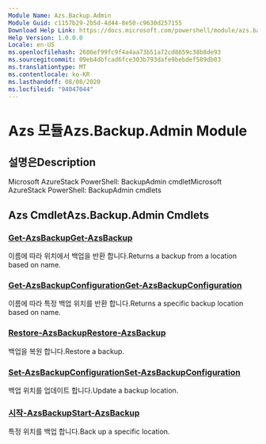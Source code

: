 ```yaml
---
Module Name: Azs.Backup.Admin
Module Guid: c1157b29-2b5d-4d44-8e50-c9630d257155
Download Help Link: https://docs.microsoft.com/powershell/module/azs.backup.admin
Help Version: 1.0.0.0
Locale: en-US
ms.openlocfilehash: 2606ef99fc9f4a4aa73b51a72cd8659c38b8de93
ms.sourcegitcommit: 09eb4dbfcad6fce303b793dafe9bebdef589db03
ms.translationtype: MT
ms.contentlocale: ko-KR
ms.lasthandoff: 08/08/2020
ms.locfileid: "94047044"
---
```

# <span data-ttu-id="65b44-101">Azs 모듈</span><span class="sxs-lookup"><span data-stu-id="65b44-101">Azs.Backup.Admin Module</span></span>
## <span data-ttu-id="65b44-102">설명은</span><span class="sxs-lookup"><span data-stu-id="65b44-102">Description</span></span>
<span data-ttu-id="65b44-103">Microsoft AzureStack PowerShell: BackupAdmin cmdlet</span><span class="sxs-lookup"><span data-stu-id="65b44-103">Microsoft AzureStack PowerShell: BackupAdmin cmdlets</span></span>

## <span data-ttu-id="65b44-104">Azs Cmdlet</span><span class="sxs-lookup"><span data-stu-id="65b44-104">Azs.Backup.Admin Cmdlets</span></span>
### [<span data-ttu-id="65b44-105">Get-AzsBackup</span><span class="sxs-lookup"><span data-stu-id="65b44-105">Get-AzsBackup</span></span>](Get-AzsBackup.md)
<span data-ttu-id="65b44-106">이름에 따라 위치에서 백업을 반환 합니다.</span><span class="sxs-lookup"><span data-stu-id="65b44-106">Returns a backup from a location based on name.</span></span>

### [<span data-ttu-id="65b44-107">Get-AzsBackupConfiguration</span><span class="sxs-lookup"><span data-stu-id="65b44-107">Get-AzsBackupConfiguration</span></span>](Get-AzsBackupConfiguration.md)
<span data-ttu-id="65b44-108">이름에 따라 특정 백업 위치를 반환 합니다.</span><span class="sxs-lookup"><span data-stu-id="65b44-108">Returns a specific backup location based on name.</span></span>

### [<span data-ttu-id="65b44-109">Restore-AzsBackup</span><span class="sxs-lookup"><span data-stu-id="65b44-109">Restore-AzsBackup</span></span>](Restore-AzsBackup.md)
<span data-ttu-id="65b44-110">백업을 복원 합니다.</span><span class="sxs-lookup"><span data-stu-id="65b44-110">Restore a backup.</span></span>

### [<span data-ttu-id="65b44-111">Set-AzsBackupConfiguration</span><span class="sxs-lookup"><span data-stu-id="65b44-111">Set-AzsBackupConfiguration</span></span>](Set-AzsBackupConfiguration.md)
<span data-ttu-id="65b44-112">백업 위치를 업데이트 합니다.</span><span class="sxs-lookup"><span data-stu-id="65b44-112">Update a backup location.</span></span>

### [<span data-ttu-id="65b44-113">시작-AzsBackup</span><span class="sxs-lookup"><span data-stu-id="65b44-113">Start-AzsBackup</span></span>](Start-AzsBackup.md)
<span data-ttu-id="65b44-114">특정 위치를 백업 합니다.</span><span class="sxs-lookup"><span data-stu-id="65b44-114">Back up a specific location.</span></span>

